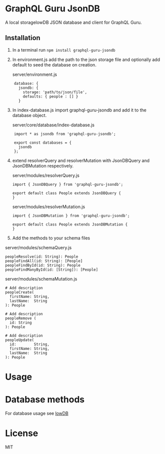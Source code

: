 # GraphQL Guru JsonDB
A local storagelowDB JSON database and client for GraphQL Guru.


## Installation
1) In a terminal run `npm install graphql-guru-jsondb`

2) In environment.js add the path to the json storage file and optionally add default to seed the database on creation.

    server/environment.js
```
    database: {
      jsondb: {
        storage: 'path/to/json/file',
        defaults: { people : [] }
      }
```

3) In index-database.js import graphql-guru-jsondb and add it to the database object.

    server/core/database/index-database.js
```
    import * as jsondb from 'graphql-guru-jsondb';

    export const databases = {
      jsondb
    };

```

4) extend resolverQuery and resolverMutation with JsonDBQuery and JsonDBMutation respectively.

    server/modules/resolverQuery.js
    ```
    import { JsonDBQuery } from 'graphql-guru-jsondb';

    export default class People extends JsonDBQuery {
    }
    ```

    server/modules/resolverMutation.js
    ```
    import { JsonDBMutation } from 'graphql-guru-jsondb';

    export default class People extends JsonDBMutation {
    }
    ```
5) Add the methods to your schema files

server/modules/schemaQuery.js
```
peopleResolve(id: String): People
peopleFindAll(id: String): [People]
peopleFindById(id: String): People
peopleFindManyById(id: [String]): [People]
```

server/modules/schemaMutation.js
```
# Add description
peopleCreate(
  firstName: String,
  lastName:  String
): People

# Add description
peopleRemove (
  id: String
): People

# Add description
peopleUpdate(
  id:        String,
  firstName: String,
  lastName:  String
): People
```

# Usage


# Database methods
For database usage see [lowDB](https://github.com/typicode/lowdb)

# License
MIT
